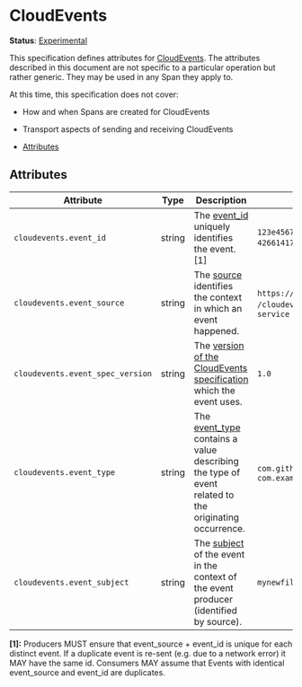 # CloudEvents

**Status**: [Experimental](../../document-status.md)

This specification defines attributes for [CloudEvents](https://cloudevents.io/).
The attributes described in this document are not specific to a particular operation but rather generic. They may be used in any Span they apply to.

At this time, this specification does not cover:

- How and when Spans are created for CloudEvents

- Transport aspects of sending and receiving CloudEvents

<!-- Re-generate TOC with `markdown-toc --no-first-h1 -i` -->

<!-- toc -->

- [Attributes](#attributes)

<!-- tocstop -->

## Attributes

<!-- semconv cloudevents -->
| Attribute  | Type | Description  | Examples  | Required |
|---|---|---|---|---|
| `cloudevents.event_id` | string | The [event_id](https://github.com/cloudevents/spec/blob/master/spec.md#id) uniquely identifies the event. [1] | `123e4567-e89b-12d3-a456-426614174000`; `0001` | No |
| `cloudevents.event_source` | string | The [source](https://github.com/cloudevents/spec/blob/master/spec.md#source-1) identifies the context in which an event happened. | `https://github.com/cloudevents`; `/cloudevents/spec/pull/123`; `my-service` | No |
| `cloudevents.event_spec_version` | string | The [version of the CloudEvents specification](https://github.com/cloudevents/spec/blob/master/spec.md#specversion) which the event uses. | `1.0` | No |
| `cloudevents.event_type` | string | The [event_type](https://github.com/cloudevents/spec/blob/master/spec.md#type) contains a value describing the type of event related to the originating occurrence. | `com.github.pull_request.opened`; `com.example.object.deleted.v2` | No |
| `cloudevents.event_subject` | string | The [subject](https://github.com/cloudevents/spec/blob/master/spec.md#subject) of the event in the context of the event producer (identified by source). | `mynewfile.jpg` | No |

**[1]:** Producers MUST ensure that event_source + event_id is unique for each distinct event.  If a duplicate event is re-sent (e.g. due to a network error) it MAY have the same id.  Consumers MAY assume that Events with identical event_source and event_id are duplicates.
<!-- endsemconv -->
